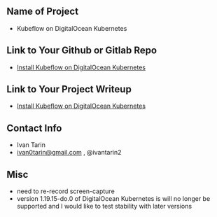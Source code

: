 ## Name of Project 
* Kubeflow on DigitalOcean Kubernetes

## Link to Your Github or Gitlab Repo
* [Install Kubeflow on DigitalOcean Kubernetes](https://github.com/everythingeverywhere/kubeflow-install-digitalocean)

## Link to Your Project Writeup
* [Install Kubeflow on DigitalOcean Kubernetes](https://github.com/everythingeverywhere/kubeflow-install-digitalocean)

## Contact Info
* Ivan Tarin
* ivan0tarin@gmail.com , @ivantarin2 

## Misc 
* need to re-record screen-capture
* version 1.19.15-do.0 of DigitalOcean Kubernetes is will no longer be supported and I would like to test stability with later versions
